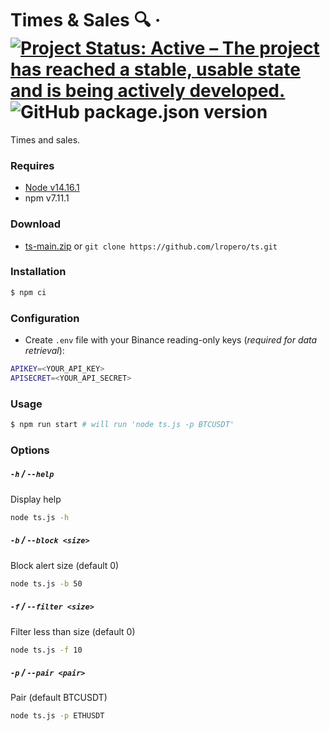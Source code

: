 # Times & Sales 🔍 &middot; [![Project Status: Active – The project has reached a stable, usable state and is being actively developed.](https://www.repostatus.org/badges/latest/active.svg)](https://www.repostatus.org/#active) ![GitHub package.json version](https://img.shields.io/github/package-json/v/lropero/ts)

Times and sales.

### Requires

- [Node v14.16.1](https://nodejs.org/)
- npm v7.11.1

### Download

- [ts-main.zip](https://github.com/lropero/ts/archive/main.zip) or `git clone https://github.com/lropero/ts.git`

### Installation

```sh
$ npm ci
```

### Configuration

- Create `.env` file with your Binance reading-only keys (_required for data retrieval_):

```sh
APIKEY=<YOUR_API_KEY>
APISECRET=<YOUR_API_SECRET>
```

### Usage

```sh
$ npm run start # will run 'node ts.js -p BTCUSDT'
```

### Options

##### `-h` / `--help`

Display help

```sh
node ts.js -h
```

##### `-b` / `--block <size>`

Block alert size (default 0)

```sh
node ts.js -b 50
```

##### `-f` / `--filter <size>`

Filter less than size (default 0)

```sh
node ts.js -f 10
```

##### `-p` / `--pair <pair>`

Pair (default BTCUSDT)

```sh
node ts.js -p ETHUSDT
```
